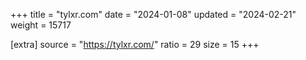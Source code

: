 +++
title = "tylxr.com"
date = "2024-01-08"
updated = "2024-02-21"
weight = 15717

[extra]
source = "https://tylxr.com/"
ratio = 29
size = 15
+++

